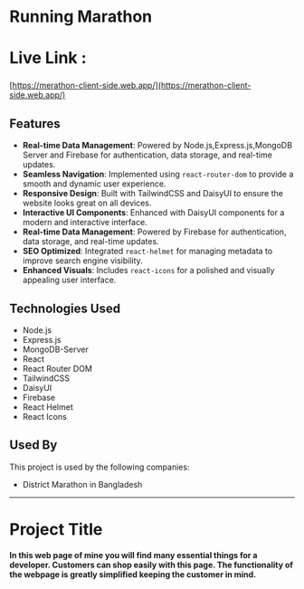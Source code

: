 # Running Marathon

# Live Link :

###

[https://merathon-client-side.web.app/](https://merathon-client-side.web.app/)

## Features

- **Real-time Data Management**: Powered by Node.js,Express.js,MongoDB Server and Firebase for authentication, data storage, and real-time updates.
- **Seamless Navigation**: Implemented using `react-router-dom` to provide a smooth and dynamic user experience.
- **Responsive Design**: Built with TailwindCSS and DaisyUI to ensure the website looks great on all devices.
- **Interactive UI Components**: Enhanced with DaisyUI components for a modern and interactive interface.
- **Real-time Data Management**: Powered by Firebase for authentication, data storage, and real-time updates.
- **SEO Optimized**: Integrated `react-helmet` for managing metadata to improve search engine visibility.
- **Enhanced Visuals**: Includes `react-icons` for a polished and visually appealing user interface.

## Technologies Used

- Node.js
- Express.js
- MongoDB-Server
- React
- React Router DOM
- TailwindCSS
- DaisyUI
- Firebase
- React Helmet
- React Icons

## Used By

This project is used by the following companies:

- District Marathon in Bangladesh

---

# Project Title

#### In this web page of mine you will find many essential things for a developer. Customers can shop easily with this page. The functionality of the webpage is greatly simplified keeping the customer in mind.
